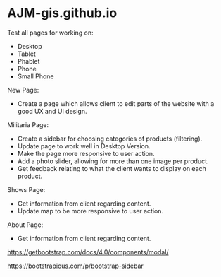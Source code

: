 # AJM-gis.github.io

Test all pages for working on:
- Desktop
- Tablet
- Phablet
- Phone
- Small Phone

New Page:
- Create a page which allows client to edit parts of the website with a good UX and UI design.

Militaria Page:
- Create a sidebar for choosing categories of products (filtering).
- Update page to work well in Desktop Version.
- Make the page more responsive to user action.
- Add a photo slider, allowing for more than one image per product.
- Get feedback relating to what the client wants to display on each product.

Shows Page:
- Get information from client regarding content.
- Update map to be more responsive to user action.

About Page:
- Get information from client regarding content.

https://getbootstrap.com/docs/4.0/components/modal/

https://bootstrapious.com/p/bootstrap-sidebar

